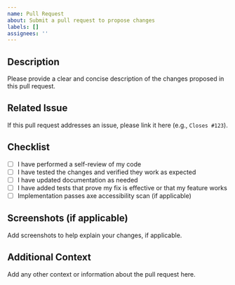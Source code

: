 ```yaml
---
name: Pull Request
about: Submit a pull request to propose changes
labels: []
assignees: ''
---
```


## Description
Please provide a clear and concise description of the changes proposed in this pull request.

## Related Issue
If this pull request addresses an issue, please link it here (e.g., `Closes #123`).

## Checklist
- [ ] I have performed a self-review of my code
- [ ] I have tested the changes and verified they work as expected
- [ ] I have updated documentation as needed
- [ ] I have added tests that prove my fix is effective or that my feature works
- [ ] Implementation passes axe accessibility scan (if applicable)

## Screenshots (if applicable)
Add screenshots to help explain your changes, if applicable.

## Additional Context
Add any other context or information about the pull request here.
